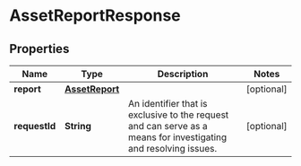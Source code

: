 

# AssetReportResponse


## Properties

| Name | Type | Description | Notes |
|------------ | ------------- | ------------- | -------------|
|**report** | [**AssetReport**](AssetReport.md) |  |  [optional] |
|**requestId** | **String** | An identifier that is exclusive to the request and can serve as a means for investigating and resolving issues. |  [optional] |



